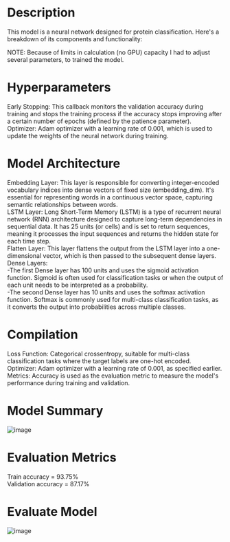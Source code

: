 # Description
This model is a neural network designed for protein classification. Here's a breakdown of its components and functionality:

NOTE: Because of limits in calculation (no GPU) capacity I had to adjust several parameters, to trained the model.

# Hyperparameters
Early Stopping: This callback monitors the validation accuracy during training and stops the training process if the accuracy stops improving after a certain number of epochs (defined by the patience parameter). <br>
Optimizer: Adam optimizer with a learning rate of 0.001, which is used to update the weights of the neural network during training. <br>

# Model Architecture
Embedding Layer: This layer is responsible for converting integer-encoded vocabulary indices into dense vectors of fixed size (embedding_dim). It's essential for representing words in a continuous vector space, capturing semantic relationships between words. <br>
LSTM Layer: Long Short-Term Memory (LSTM) is a type of recurrent neural network (RNN) architecture designed to capture long-term dependencies in sequential data. It has 25 units (or cells) and is set to return sequences, meaning it processes the input sequences and returns the hidden state for each time step. <br>
Flatten Layer: This layer flattens the output from the LSTM layer into a one-dimensional vector, which is then passed to the subsequent dense layers. <br>
Dense Layers: <br>
  -The first Dense layer has 100 units and uses the sigmoid activation function. Sigmoid is often used for classification tasks or when the output of each unit needs to be interpreted as a probability. <br>
  -The second Dense layer has 10 units and uses the softmax activation function. Softmax is commonly used for multi-class classification tasks, as it converts the output into probabilities across multiple classes. <br>

# Compilation
Loss Function: Categorical crossentropy, suitable for multi-class classification tasks where the target labels are one-hot encoded. <br>
Optimizer: Adam optimizer with a learning rate of 0.001, as specified earlier. <br>
Metrics: Accuracy is used as the evaluation metric to measure the model's performance during training and validation. <br>

# Model Summary
![image](https://github.com/dhajek25/bio_data/assets/79058813/2d031660-4890-42b2-a037-eba3bbf78b30)

# Evaluation Metrics
Train accuracy = 93.75% <br>
Validation accuracy = 87.17%

# Evaluate Model
![image](https://github.com/dhajek25/bio_data/assets/79058813/9434cdd4-fc46-4861-910b-18ade3ae4cf5)
